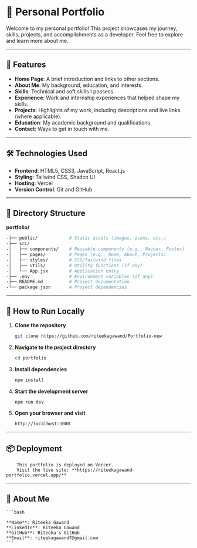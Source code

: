 # 🌟 Personal Portfolio

Welcome to my personal portfolio! This project showcases my journey, skills, projects, and accomplishments as a developer. Feel free to explore and learn more about me.

---

## 🚀 Features

- **Home Page**: A brief introduction and links to other sections.
- **About Me**: My background, education, and interests.
- **Skills**: Technical and soft skills I possess.
- **Experience**: Work and internship experiences that helped shape my skills.
- **Projects**: Highlights of my work, including descriptions and live links (where applicable).
- **Education**: My academic background and qualifications.
- **Contact**: Ways to get in touch with me.

---

## 🛠️ Technologies Used

- **Frontend**: HTML5, CSS3, JavaScript, React.js
- **Styling**: Tailwind CSS, Shadcn UI
- **Hosting**: Vercel
- **Version Control**: Git and GitHub

---

## 📁 Directory Structure

**portfolio/**
```bash
-├── public/            # Static assets (images, icons, etc.)
-├── src/
-│   ├── components/    # Reusable components (e.g., Navbar, Footer)
-│   ├── pages/         # Pages (e.g., Home, About, Projects)
-│   ├── styles/        # CSS/Tailwind files
-│   ├── utils/         # Utility functions (if any)
-│   └── App.jsx        # Application entry
-├── .env               # Environment variables (if any)
-├── README.md          # Project documentation
-└── package.json       # Project dependencies
```

---

## 🚧 How to Run Locally

1. **Clone the repository**  
   ```bash
   git clone https://github.com/riteekagawand/Portfolio-new

2. **Navigate to the project directory**  
   ```bash
   cd portfolio

3. **Install dependencies**  
   ```bash
   npm install

4. **Start the development server**  
   ```bash
   npm run dev

5. **Open your browser and visit**  
   ```bash
   http://localhost:3000
   ```

---

## 📦 Deployment
        This portfolio is deployed on Vercer.
        Visit the live site: **https://riteekagawand-portfolio.vercel.app/**

---

## 👤 About Me
    ```bash

    **Name**: Riteeka Gawand
    **LinkedIn**: Riteeka Gawand
    **GitHub**: Riteeka's GitHub
    **Email**: riteekagawand7@gmail.com
    ```


